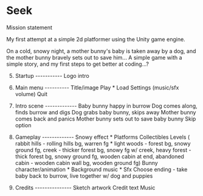 Seek
====

Mission statement

My first attempt at a simple 2d platformer using the Unity game engine.

On a cold, snowy night, a mother bunny's baby is taken away by a dog, and the mother bunny bravely sets out to save him...
A simple game with a simple story, and my first steps to get better at coding...?

5) Startup -----------
Logo intro

3) Main menu ----------
Title/image
Play *
Load
Settings (music/sfx volume)
Quit

2) Intro scene -------------
Baby bunny happy in burrow
Dog comes along, finds burrow and digs
Dog grabs baby bunny, skips away
Mother bunny comes back and panics
Mother bunny sets out to save baby bunny
Skip option

1) Gameplay -------------
Snowy effect *
Platforms
Collectibles
Levels (
  rabbit hills - rolling hills bg, warren fg *
  light woods - forest bg, snowy ground fg, 
  creek - thicker forest bg, snowy fg w/ creek, 
  heavy forest - thick forest bg, snowy ground fg, wooden cabin at end, 
  abandoned cabin - wooden cabin wall bg, wooden ground fg)
Bunny character/animation *
Background music *
Sfx
Choose ending - take baby back to burrow, live together w/ dog and puppies

4) Credits ---------------
Sketch artwork
Credit text
Music
